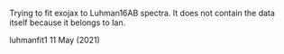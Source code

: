 Trying to fit exojax to Luhman16AB spectra. It does not contain the data itself because it belongs to Ian.

luhmanfit1 11 May (2021)